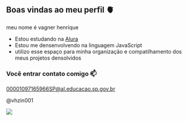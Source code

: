 ## Boas vindas  ao meu perfil 🫀

meu nome é vagner henrique

- Estou estudando na [Alura](https://www.altura.com.br)
- Estou me densenvolvendo na linguagem JavaScript
- utilizo esse espaço para minha organização e compatilhamento dos meus projetos densolvidos

### Você entrar contato comigo 📫

00001097165966SP@al.educacao.sp.gov.br

@vhzin001

![](https://media1.tenor.com/m/PKKCAakpBZIAAAAC/neyney-neymar.gif)
